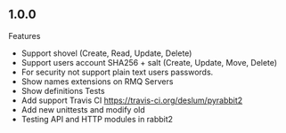 1.0.0
----------------
Features
  - Support shovel (Create, Read, Update, Delete)
  - Support users account SHA256 + salt (Create, Update, Move, Delete)
  - For security not support plain text users passwords. 
  - Show names extensions on RMQ Servers
  - Show definitions
Tests
  - Add support Travis CI https://travis-ci.org/deslum/pyrabbit2
  - Add new unittests and modify old
  - Testing API and HTTP modules in rabbit2
